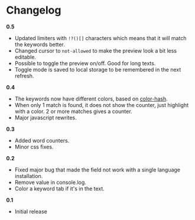 # Changelog

**0.5**

- Updated limiters with `!?()[]` characters which means that it will match the keywords better.
- Changed cursor to `not-allowed` to make the preview look a bit less editable.
- Possible to toggle the preview on/off. Good for long texts.
- Toggle mode is saved to local storage to be remembered in the next refresh. 

**0.4**

- The keywords now have different colors, based on [color-hash](https://github.com/zenozeng/color-hash).
- When only 1 match is found, it does not show the counter, just highlight with a color. 2 or more matches gives a counter.
- Major javascript rewrites.

**0.3**

- Added word counters.
- Minor css fixes.

**0.2**

- Fixed major bug that made the field not work with a single language installation.
- Remove value in console.log.
- Color a keyword tab if it's in the text.

**0.1**

- Initial release 